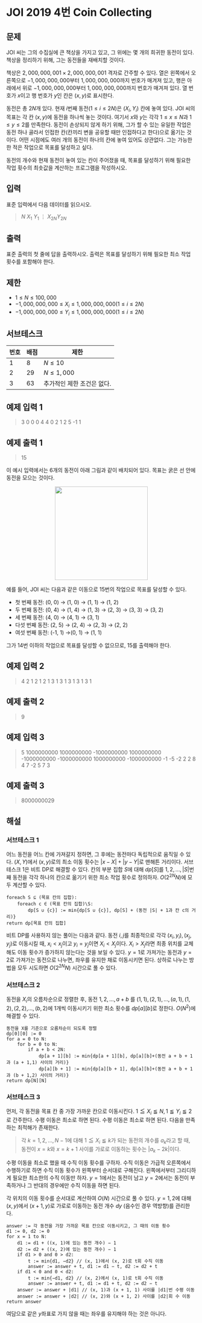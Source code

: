 # JOI 2019 4번 Coin Collecting
## 문제
JOI 씨는 그의 수집실에 큰 책상을 가지고 있고, 그 위에는 몇 개의 희귀한 동전이 있다. 책상을 정리하기 위해, 그는 동전들을 재배치할 것이다.

책상은 $2,000,000,001 \times 2,000,000,001$ 격자로 간주할 수 있다. 열은 왼쪽에서 오른쪽으로 $-1,000,000,000$부터 $1,000,000,000$까지 번호가 매겨져 있고, 행은 아래에서 위로 $-1,000,000,000$부터 $1,000,000,000$까지 번호가 매겨져 있다. 열 번호가 $x$이고 행 번호가 $y$인 칸은 $(x, y)$로 표시한다.

동전은 총 $2N$개 있다. 현재 $i$번째 동전$(1 ≤ i ≤ 2N)$은 $(X_i, Y_i)$ 칸에 놓여 있다. JOI 씨의 목표는 각 칸 $(x, y)$에 동전을 하나씩 놓는 것이다. 여기서 $x$와 $y$는 각각 $1 ≤ x ≤ N$과 $1 ≤ y ≤ 2$를 만족한다. 동전이 손상되지 않게 하기 위해, 그가 할 수 있는 유일한 작업은 동전 하나 골라서 인접한 칸(칸끼리 변을 공유할 때만 인접하다고 한다)으로 옮기는 것이다. 어떤 시점에도 여러 개의 동전이 하나의 칸에 놓여 있어도 상관없다. 그는 가능한 한 적은 작업으로 목표를 달성하고 싶다.

동전의 개수와 현재 동전이 놓여 있는 칸이 주어졌을 때, 목표를 달성하기 위해 필요한 작업 횟수의 최솟값을 계산하는 프로그램을 작성하시오.
## 입력
표준 입력에서 다음 데이터를 읽으시오.
> $N$
> $X_1$ $Y_1$
> $\vdots$
> $X_{2N} Y_{2N}$


## 출력
표준 출력의 첫 줄에 답을 출력하시오. 출력은 목표를 달성하기 위해 필요한 최소 작업 횟수를 포함해야 한다.

## 제한
+ $1\leq N\leq 100,000$
+ $-1,000,000,000\leq X_i\leq 1,000,000,000(1\leq i\leq 2N)$
+ $-1,000,000,000\leq Y_i\leq 1,000,000,000(1\leq i\leq 2N)$

## 서브테스크


|번호|배점|제한|
|------|---|---|
|1|8|$N\leq 10$|
|2|29|$N\leq 1,000$|
|3|63|추가적인 제한 조건은 없다.|


## 예제 입력 1

> 3
0 0
0 4
4 0
2 1
2 5
-1 1

## 예제 출력 1

> 15

이 예시 입력에서는 6개의 동전이 아래 그림과 같이 배치되어 있다. 목표는 굵은 선 안에 동전을 모으는 것이다.

<p align="center">  <img width="246" height="247" src="https://upload.acmicpc.net/1cb37f20-3f37-4215-a6f5-64e9f0b5cda6/-/preview/">  </p>

예를 들어, JOI 씨는 다음과 같은 이동으로 15번의 작업으로 목표를 달성할 수 있다.

 - 첫 번째 동전: (0, 0) → (1, 0) → (1, 1) → (1, 2)  
 - 두 번째 동전: (0, 4) → (1, 4) → (1, 3) → (2, 3) → (3, 3) → (3, 2)  
 - 세 번째 동전: (4, 0) → (4, 1) → (3, 1) 
 - 다섯 번째 동전: (2, 5) → (2, 4) → (2, 3) → (2, 2) 
 - 여섯 번째 동전: (-1, 1) →(0, 1) → (1, 1)
 
그가 14번 이하의 작업으로 목표를 달성할 수 없으므로, 15를 출력해야 한다.

## 예제 입력 2

> 4
> 2 1
> 2 1
> 2 1
> 3 1
> 3 1
> 3 1
> 3 1
> 3 1
## 예제 출력 2

> 9

## 예제 입력 3

> 5
1000000000 1000000000
-1000000000 1000000000
-1000000000 -1000000000
1000000000 -1000000000
-1 -5
-2 2
2 8
4 7
-2 5
7 3
## 예제 출력 3

> 8000000029

## 해설
### 서브테스크 1
어느 동전을 어느 칸에 가져갈지 정하면, 그 후에는 동전마다 독립적으로 움직일 수 있다. $(X, Y)$에서 $(x, y)$로의 최소 이동 횟수는 $|x - X| + |y - Y|$로 맨해튼 거리이다. 서브테스크 1은 비트 DP로 해결할 수 있다. 칸의 부분 집합 $S$에 대해 $dp[S]$를 $1, 2, \ldots, |S|$번째 동전을 각각 하나의 칸으로 옮기기 위한 최소 작업 횟수로 정의하자. $O(2^{2N}N)$에 모두 계산할 수 있다.

    foreach S ⊆ (목표 칸의 집합):
	    foreach c ∈ (목표 칸의 집합)\S:
		    dp[S ∪ {c}] := min{dp[S ∪ {c}], dp[S] + (동전 |S| + 1과 칸 c의 거리)}
	return dp[목표 칸의 집합]

비트 DP를 사용하지 않는 풀이는 다음과 같다. 동전 $i, j$를 최종적으로 각각 $(x_i, y_i), (x_j, y_j)$로 이동시킬 때, $x_i<x_j$이고 $y_i=y_j$이면 $X_i<X_j$이다. $X_i > X_j$라면 최종 위치를 교체해도 이동 횟수가 증가하지 않는다는 것을 보일 수 있다. $y = 1$로 가져가는 동전과 $y = 2$로 가져가는 동전으로 나누면, 좌우를 유지한 채로 이동시키면 된다. 상하로 나누는 방법을 모두 시도하면 $O(2^{2N}N)$ 시간으로 풀 수 있다.

### 서브테스크 2
동전을 $X_i$의 오름차순으로 정렬한 후, 동전 $1, 2, \ldots, a + b$ 를 $(1, 1),(2, 1),\ldots,(a, 1),(1, 2),(2, 2)$,$\ldots,(b, 2)$에 1개씩 이동시키기 위한 최소 횟수를 $dp[a][b]$로 정한다. $O(N^2)$에 해결할 수 있다.

    동전을 X를 기준으로 오름차순이 되도록 정렬
    dp[0][0] := 0
    for a = 0 to N:
	    for b = 0 to N:
		    if a + b < 2N:
			    dp[a + 1][b] := min{dp[a + 1][b], dp[a][b]+(동전 a + b + 1과 (a + 1,1) 사이의 거리)}
			    dp[a][b + 1] := min{dp[a][b + 1], dp[a][b]+(동전 a + b + 1과 (b + 1,2) 사이의 거리)}
    return dp[N][N]

### 서브테스크 3
먼저, 각 동전을 목표 칸 중 가장 가까운 칸으로 이동시킨다. $1 ≦ X_i ≦ N, 1 ≦ Y_i ≦ 2$로 간주한다.
수평 이동은 최소로 하면 된다. 수평 이동은 최소로 하면 된다. 다음을 만족하는 최적해가 존재한다.
> 각 $k = 1, 2, . . . , N - 1$에 대해 $1 ≦ X_i ≦ k$가 되는 동전의 개수를 $a_k$라고 할 때, 동전이 $x = k$와 $x = k + 1$ 사이를 가로로 이동하는 횟수는 $|a_k - 2k|$이다.

수평 이동을 최소로 했을 때 수직 이동 횟수를 구하자. 수직 이동은 가급적 오른쪽에서 수행하기로 하면 수직 이동 횟수가 왼쪽부터 순서대로 구해진다. 왼쪽에서부터 그리디하게 필요한 최소한의 수직 이동만 하자. $y = 1$에서는 동전이 남고 $y = 2$에서는 동전이 부족하거나 그 반대의 경우에만 수직 이동을 하면 된다.

각 위치의 이동 횟수를 순서대로 계산하여 $O(N)$ 시간으로 풀 수 있다. $y = 1, 2$에 대해 $(x, y)$에서 $(x + 1, y)$로 가로로 이동하는 동전 개수 $dy$ (음수인 경우 역방향)를 관리한다.

    answer := 각 동전을 가장 가까운 목표 칸으로 이동시키고, 그 때의 이동 횟수
	d1 := 0, d2 := 0
	for x = 1 to N:
		d1 := d1 + ((x, 1)에 있는 동전 개수) − 1
		d2 := d2 + ((x, 2)에 있는 동전 개수) − 1
		if d1 > 0 and 0 > d2:
			t := min{d1, −d2} // (x, 1)에서 (x, 2)로 t회 수직 이동
			answer := answer + t, d1 := d1 − t, d2 := d2 + t
		if d1 < 0 and 0 < d2:
			t := min{−d1, d2} // (x, 2)에서 (x, 1)로 t회 수직 이동
			answer := answer + t, d1 := d1 + t, d2 := d2 − t
		answer := answer + |d1| // (x, 1)과 (x + 1, 1) 사이를 |d1|번 수평 이동
		answer := answer + |d2| // (x, 2)와 (x + 1, 2) 사이를 |d2|회 수 이동
	return answer

여담으로 같은 $y$좌표로 가지 않을 때는 좌우를 유지해야 하는 것은 아니다.
